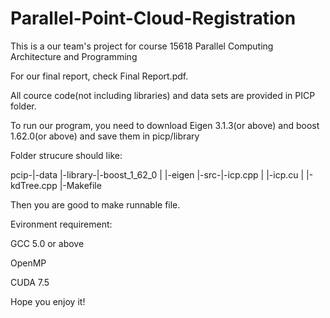 # Parallel-Point-Cloud-Registration
This is a our team's project for course 15618 Parallel Computing Architecture and Programming

For our final report, check Final Report.pdf.

All cource code(not including libraries) and data sets are provided in PICP folder.

To run our program, you need to download Eigen 3.1.3(or above) and boost 1.62.0(or above) and save them in picp/library

Folder strucure should like:


pcip-|-data
     |-library-|-boost_1_62_0
     |         |-eigen
     |-src-|-icp.cpp
     |     |-icp.cu
     |     |-kdTree.cpp
     |-Makefile
     
Then you are good to make runnable file.

Evironment requirement:

GCC 5.0 or above

OpenMP

CUDA 7.5

Hope you enjoy it!
